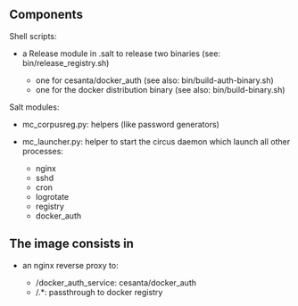 Components
------------
Shell scripts:
- a Release module in .salt to release two binaries (see: bin/release_registry.sh)

	-  one for cesanta/docker_auth (see also: bin/build-auth-binary.sh)
	-  one for the docker distribution binary (see also: bin/build-binary.sh)

Salt modules:
- mc_corpusreg.py: helpers (like password generators)
- mc_launcher.py: helper to start the circus daemon which launch all other processes:

	- nginx
	- sshd
	- cron
	- logrotate
	- registry
	- docker_auth

The image consists in
-----------------------
- an nginx reverse proxy to:

	- /docker_auth_service: cesanta/docker_auth
	- /.*: passthrough to docker registry
